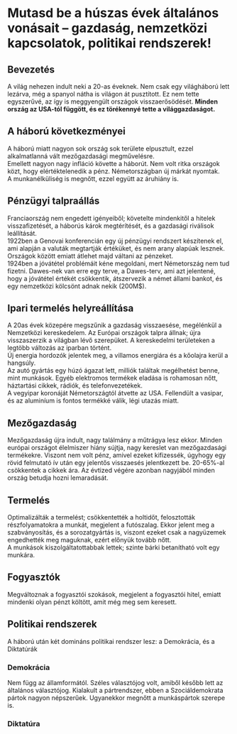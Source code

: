 # Mutasd be a húszas évek általános vonásait – gazdaság, nemzetközi kapcsolatok, politikai rendszerek!

## Bevezetés
A világ nehezen indult neki a 20-as éveknek. Nem csak egy világháború lett lezárva, még a spanyol nátha is világon át pusztított. Ez nem tette egyszerűvé, az így is meggyengült országok visszaerősödését. __Minden ország az USA-tól függött, és ez törékennyé tette a világgazdaságot.__

## A háború következményei
A háború miatt nagyon sok ország sok területe elpusztult, ezzel alkalmatlanná vált mezőgazdasági megművelésre.  
Emellett nagyon nagy infláció követte a háborút. Nem volt ritka országok közt, hogy elértéktelenedik a pénz. Németországban új márkát nyomtak.  
A munkanélküliség is megnőtt, ezzel együtt az áruhiány is. 

## Pénzügyi talpraállás
Franciaország nem engedett igényeiből; követelte mindenkitől a hitelek visszafizetését, a háborús károk megtérítését, és a gazdasági riválisok leállítását.  
1922ben a Genovai konferencián egy új pénzügyi rendszert készítenek el, ami alapján a valuták megtartják értéküket, és nem arany alapúak lesznek. Országok között emiatt átlehet majd váltani az pénzeket.  
1924ben a jóvátétel problémáit kéne megoldani, mert Németország nem tud fizetni. Dawes-nek van erre egy terve, a Dawes-terv, ami azt jelentené, hogy a jóvátétel értékét csökkentik, átszervezik a német állami bankot, és egy nemzetközi kölcsönt adnak nekik (200M$).

## Ipari termelés helyreállítása
A 20as évek közepére megszűnik a gazdaság visszaesése, megélénkül a Nemzetközi kereskedelem. Az Európai országok talpra állnak; újra visszaszerzik a világban lévő szerepüket. A kereskedelmi területeken a legtöbb változás az iparban történt.  
Új energia hordozók jelentek meg, a villamos energiára és a kőolajra kerül a hangsúly.  
Az autó gyártás egy húzó ágazat lett, milliók találtak megélhetést benne, mint munkások. Egyéb elektromos termékek eladása is rohamosan nőtt, háztartási cikkek, rádiók, és telefonvezetékek.  
A vegyipar koronáját Németországtól átvette az USA. Fellendült a vasipar, és az aluminíum is fontos termékké válik, légi utazás miatt.

## Mezőgazdaság
Mezőgazdaság újra indult, nagy találmány a műtrágya lesz ekkor. Minden európai országot élelmiszer hiány sújtja, nagy kereslet van mezőgazdasági termékekre. Viszont nem volt pénz, amivel ezeket kifizessék, úgyhogy egy rövid felmutató ív után egy jelentős visszaesés jelentkezett be. 20-65%-al csökkentek a cikkek ára. Az évtized végére azonban nagyjából minden ország betudja hozni lemaradását. 

## Termelés
Optimalizálták a termelést; csökkentették a holtidőt, felosztották részfolyamatokra a munkát, megjelent a futószalag. Ekkor jelent meg a szabványosítás, és a sorozatgyártás is, viszont ezeket csak a nagyüzemek engedhették meg maguknak, ezért előnyük tovább nőtt.  
A munkások kiszolgáltatottabbak lettek; szinte bárki betanítható volt egy munkára. 

## Fogyasztók
Megváltoznak a fogyasztói szokások, megjelent a fogyasztói hitel, emiatt mindenki olyan pénzt költött, amit még meg sem keresett. 

## Politikai rendszerek
A háború után két domináns politikai rendszer lesz: a Demokrácia, és a Diktatúrák

### Demokrácia
Nem függ az államformától. Széles választójog volt, amiből később lett az általános választójog. Kialakult a pártrendszer, ebben a Szociáldemokrata pártok nagyon népszerűek. Ugyanekkor megnőtt a munkáspártok szerepe is. 

### Diktatúra
